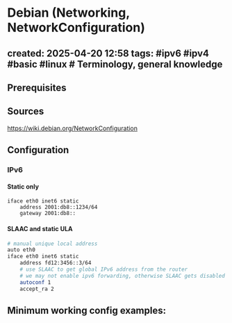 # Debian (Networking, NetworkConfiguration)
created: 2025-04-20 12:58
tags: #ipv6 #ipv4 #basic #linux #
Terminology, general knowledge
---


Prerequisites
---


Sources
---
https://wiki.debian.org/NetworkConfiguration

Configuration
---

### IPv6

#### Static only

```
iface eth0 inet6 static
	address 2001:db8::1234/64
	gateway 2001:db8::
```

#### SLAAC and static ULA

```bash
# manual unique local address
auto eth0
iface eth0 inet6 static
	address fd12:3456::3/64
	# use SLAAC to get global IPv6 address from the router
	# we may not enable ipv6 forwarding, otherwise SLAAC gets disabled
	autoconf 1
	accept_ra 2
```

Minimum working config examples:
---